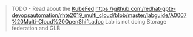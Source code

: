 > TODO - Read about the [KubeFed](https://blog.openshift.com/federation-v2-is-now-kubefed/)
> https://github.com/redhat-gpte-devopsautomation/rhte2019_multi_cloud/blob/master/labguide/A0007%20Multi-Cloud%20OpenShift.adoc
> Lab is not doing Storage federation and GLB

